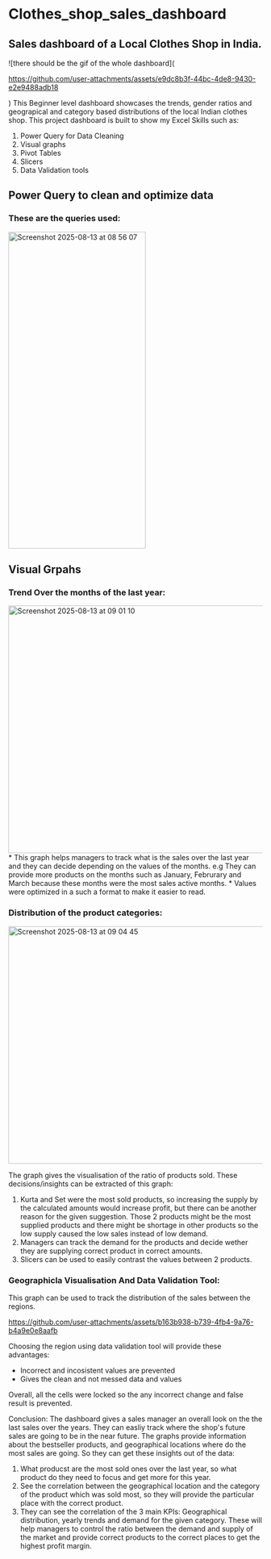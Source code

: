 # Clothes_shop_sales_dashboard
## Sales dashboard of a Local Clothes Shop in India.  
![there should be the gif of the whole dashboard](

https://github.com/user-attachments/assets/e9dc8b3f-44bc-4de8-9430-e2e9488adb18

)
This Beginner level dashboard showcases the trends, gender ratios and geograpical and category based distributions of the local Indian clothes shop.
This project dashboard is built to show my Excel Skills such as:  
1. Power Query for Data Cleaning
2. Visual graphs
3. Pivot Tables
4. Slicers
5. Data Validation tools

## Power Query to clean and optimize data

### These are the queries used:  
<img width="272" height="628" alt="Screenshot 2025-08-13 at 08 56 07" src="https://github.com/user-attachments/assets/46e3246b-06bc-41e9-8767-93d55db3c4e0" />  

## Visual Grpahs  
### Trend Over the months of the last year:  
<img width="858" height="491" alt="Screenshot 2025-08-13 at 09 01 10" src="https://github.com/user-attachments/assets/5f8b533c-1654-4b61-985d-ffc43fc501ba" />    
* This graph helps managers to track what is the sales over the last year and they can decide depending on the values of the months. e.g They can provide more products on the months such as January, Februrary and March because these months were the most sales active months.
* Values were optimized in a such a format to make it easier to read.

### Distribution of the product categories:

<img width="1156" height="471" alt="Screenshot 2025-08-13 at 09 04 45" src="https://github.com/user-attachments/assets/049c6a38-628a-4c69-9438-4f7932fa2195" />  

The graph gives the visualisation of the ratio of products sold. These decisions/insights can be extracted of this graph:
1. Kurta and Set were the most sold products, so increasing the supply by the calculated amounts would increase profit, but there can be another reason for the given suggestion. Those 2 products might be the most supplied products and there might be shortage in other products so the low supply caused the low sales instead of low demand.
2. Managers can track the demand for the products and decide wether they are supplying correct product in correct amounts.
3. Slicers can be used to easily contrast the values between 2 products.



### Geographicla Visualisation And Data Validation Tool:  
This graph can be used to track the distribution of the sales between the regions.

https://github.com/user-attachments/assets/b163b938-b739-4fb4-9a76-b4a9e0e8aafb  

Choosing the region using data validation tool will provide these advantages:
* Incorrect and incosistent values are prevented
* Gives the clean and not messed data and values


Overall, all the cells were locked so the any incorrect change and false result is prevented.


Conclusion:
The dashboard gives a sales manager an overall look on the the last sales over the years. They can easliy track where the shop's future sales are going to be in the near future. The graphs provide information about the bestseller products, and geographical locations where do the most sales are going. So they can get these insights out of the data:

1. What producst are the most sold ones over the last year, so what product do they need to focus and get more for this year.
2. See the correlation between the geographical location and the category of the product which was sold most, so they will provide the particular place with the correct product.
3. They can see the correlation of the 3 main KPIs: Geographical distribution, yearly trends and demand for the given category. These will help managers to control the ratio between the demand and supply of the market and provide correct products to the correct places to get the highest profit margin.

